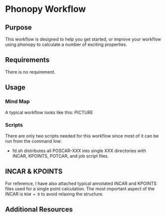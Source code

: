 # Phonopy Workflow
## Purpose
This workflow is designed to help you get started, or improve your workflow using phonopy to calculate a number of exciting properties.

## Requirements
There is no requirement.

## Usage 
### Mind Map
A typical workflow looks like this:
PICTURE
### Scripts
There are only two scripts needed for this workflow since most of it can be run from the command line:
- fd.sh distributes all POSCAR-XXX into single XXX directories with INCAR, KPOINTS, POTCAR, and job script files.

## INCAR & KPOINTS
For reference, I have also attached typical annotated INCAR and KPOINTS files used for a single point calculation. The most important aspect of the INCAR is `NSW = 0` to avoid relaxing the structure.

## Additional Resources
